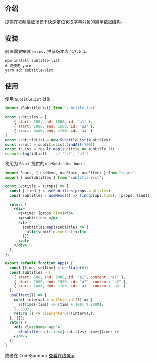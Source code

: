 ## 介绍

提供在视频播放场景下快速定位获取字幕对象的简单数据结构。

## 安装

前置需要安装 `react`，推荐版本为 `^17.0.1`。

```
npm install subtitle-list
# 或使用 yarn
yarn add subtitle-list
```

## 使用

使用 `SubtitleList` 对象：

```javascript
import {SubtitleList} from 'subtitle-list'

const subtitles = [
    { start: 500, end: 1000, id: 'a1' },
    { start: 1000, end: 1500, id: 'a2' },
    { start: 1000, end: 1700, id: 'a3' }
]
const subtitleList = new SubtitleList(subtitles)
const result = subtitleList.findAll(1000)
const idList = result.map(subtitle => subtitle.id)
console.log(idList)    // ['a2', 'a3‘]
```

使用为 `React` 提供的 `useSubtitles hook`：

```jsx
import React, { useMemo, useState, useEffect } from "react";
import { useSubtitles } from "subtitle-list";

const Subtitle = (props) => {
  const { find } = useSubtitles(props.subtitles);
  const subtitles = useMemo(() => find(props.time), [props, find]);

  return (
    <div>
      <p>time: {props.time}</p>
      <p>subtitles: </p>
      <ul>
        {subtitles.map((subtitle) => (
          <li>{subtitle.content}</li>
        ))}
      </ul>
    </div>
  );
};

export default function App() {
  const [time, setTime] = useState(0);
  const subtitles = [
    { start: 500, end: 1000, id: "a1", content: "a1" },
    { start: 1000, end: 1500, id: "a2", content: "a2" },
    { start: 1000, end: 1700, id: "a3", content: "a3" }
  ];
  useEffect(() => {
    const interval = setInterval(() => {
      setTime((time) => (time + 100) % 2000);
    }, 100);
    return () => clearInterval(interval);
  }, []);
  return (
    <div className="App">
      <Subtitle subtitles={subtitles} time={time} />
    </div>
  );
}
```

或者在 CodeSandbox [查看在线演示](https://codesandbox.io/s/subtitle-list-use-subtitles-elg59?file=/src/App.js)
